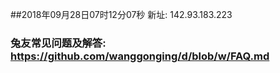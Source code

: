 ##2018年09月28日07时12分07秒 新址: 142.93.183.223
### 兔友常见问题及解答: https://github.com/wanggonging/d/blob/w/FAQ.md
